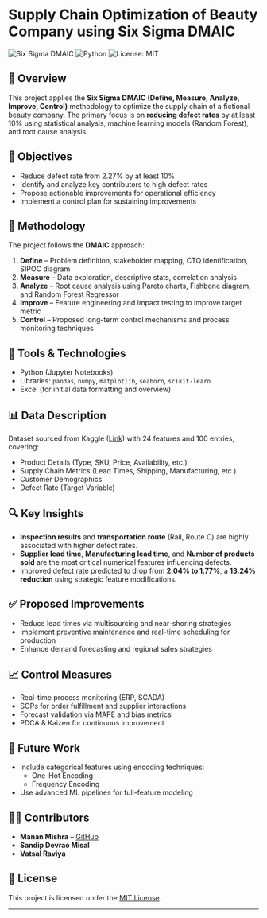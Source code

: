 # Supply Chain Optimization of Beauty Company using Six Sigma DMAIC

![Six Sigma DMAIC](https://img.shields.io/badge/Methodology-DMAIC-brightgreen)
![Python](https://img.shields.io/badge/Language-Python-blue)
![License: MIT](https://img.shields.io/badge/License-MIT-yellow.svg)

## 📌 Overview

This project applies the **Six Sigma DMAIC (Define, Measure, Analyze, Improve, Control)** methodology to optimize the supply chain of a fictional beauty company. The primary focus is on **reducing defect rates** by at least 10% using statistical analysis, machine learning models (Random Forest), and root cause analysis.

## 🎯 Objectives

- Reduce defect rate from 2.27% by at least 10%
- Identify and analyze key contributors to high defect rates
- Propose actionable improvements for operational efficiency
- Implement a control plan for sustaining improvements

## 🧠 Methodology

The project follows the **DMAIC** approach:

1. **Define** – Problem definition, stakeholder mapping, CTQ identification, SIPOC diagram  
2. **Measure** – Data exploration, descriptive stats, correlation analysis  
3. **Analyze** – Root cause analysis using Pareto charts, Fishbone diagram, and Random Forest Regressor  
4. **Improve** – Feature engineering and impact testing to improve target metric  
5. **Control** – Proposed long-term control mechanisms and process monitoring techniques  

## 🧰 Tools & Technologies

- Python (Jupyter Notebooks)
- Libraries: `pandas`, `numpy`, `matplotlib`, `seaborn`, `scikit-learn`
- Excel (for initial data formatting and overview)

## 📊 Data Description

Dataset sourced from Kaggle ([Link](https://www.kaggle.com/datasets/amirmotefaker/supply-chain-dataset)) with 24 features and 100 entries, covering:

- Product Details (Type, SKU, Price, Availability, etc.)
- Supply Chain Metrics (Lead Times, Shipping, Manufacturing, etc.)
- Customer Demographics
- Defect Rate (Target Variable)

## 🔍 Key Insights

- **Inspection results** and **transportation route** (Rail, Route C) are highly associated with higher defect rates.
- **Supplier lead time**, **Manufacturing lead time**, and **Number of products sold** are the most critical numerical features influencing defects.
- Improved defect rate predicted to drop from **2.04% to 1.77%**, a **13.24% reduction** using strategic feature modifications.

## ✅ Proposed Improvements

- Reduce lead times via multisourcing and near-shoring strategies
- Implement preventive maintenance and real-time scheduling for production
- Enhance demand forecasting and regional sales strategies

## 📈 Control Measures

- Real-time process monitoring (ERP, SCADA)
- SOPs for order fulfillment and supplier interactions
- Forecast validation via MAPE and bias metrics
- PDCA & Kaizen for continuous improvement

## 📌 Future Work

- Include categorical features using encoding techniques:
  - One-Hot Encoding
  - Frequency Encoding
- Use advanced ML pipelines for full-feature modeling

## 👨‍💻 Contributors

- **Manan Mishra** – [GitHub](https://github.com/MananMishra-7)  
- **Sandip Devrao Misal**  
- **Vatsal Raviya**

## 📄 License

This project is licensed under the [MIT License](LICENSE).

---


